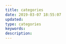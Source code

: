 ```yaml
---
title: categories
date: 2019-03-07 18:55:07
updated:
type: categories
keywords:
description:
---
```

